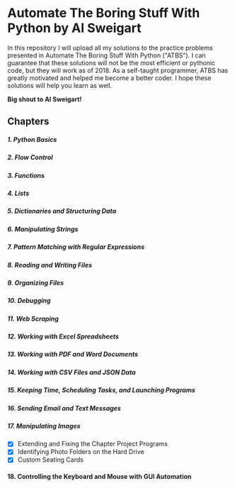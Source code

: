 # Automate The Boring Stuff With Python by Al Sweigart

In this repository I will upload all my solutions to the practice problems presented in Automate The Boring Stuff With Python ("ATBS"). I can guarantee that these solutions will not be the most efficient or pythonic code, but they will work as of 2018. As a self-taught programmer, ATBS has greatly motivated and helped me become a better coder. I hope these solutions will help you learn as well. 

**Big shout to Al Sweigart!**
  
## Chapters
##### 1. Python Basics
##### 2. Flow Control
##### 3. Functions
##### 4. Lists
##### 5. Dictionaries and Structuring Data
##### 6. Manipulating Strings
##### 7. Pattern Matching with Regular Expressions
##### 8. Reading and Writing Files
##### 9. Organizing Files
##### 10. Debugging
##### 11. Web Scraping
##### 12. Working with Excel Spreadsheets
##### 13. Working with PDF and Word Documents
##### 14. Working with CSV Files and JSON Data
##### 15. Keeping Time, Scheduling Tasks, and Launching Programs
##### 16. Sending Email and Text Messages
##### 17. Manipulating Images  
- [x] Extending and Fixing the Chapter Project Programs  
- [x] Identifying Photo Folders on the Hard Drive  
- [x] Custom Seating Cards  
#### 18. Controlling the Keyboard and Mouse with GUI Automation 